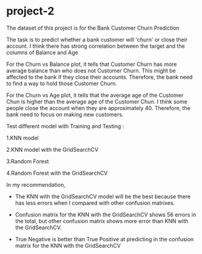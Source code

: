 # project-2

The dataset of this project is for the Bank Customer Churn Prediction 

The task is to predict whether a bank customer will 'churn' or close their account. I think there has strong correlation between the target and the columns of Balance and Age

For the Churn vs Balance plot, it tells that Customer Churn has more average balance than who does not Customer Churn. This might be affected to the bank if they close their accounts. Therefore, the bank need to find a way to hold those Customer Churn.

For the Churn vs Age plot, it tells that the average age of the Customer Chun is higher than the average age of the Customer Chun. I think some people close the account when they are approximately 40. Therefore, the bank need to focus on making new customers.


Test different model with Training and Testing :

  1.KNN model
  
  2.KNN model with the GridSearchCV
  
  3.Random Forest
  
  4.Random Forest with the GridSearchCV
  
In my recommendation, 
  
- The KNN with the GridSearchCV model will be the best because there has less errors when I compared with other confusion matrixes. 
  
- Confusion matrix for the KNN with the GridSearchCV shows 56 errors in the total, but other confusion matrix shows more error than KNN with the GridSearchCV. 

- True Negative is better than True Positive at predicting in the confusion matrix for the KNN with the GridSearchCV

